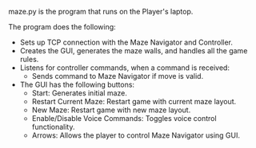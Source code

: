 maze.py is the program that runs on the Player's laptop.

The program does the following:
- Sets up TCP connection with the Maze Navigator and Controller.
- Creates the GUI, generates the maze walls, and handles all the game rules.
- Listens for controller commands, when a command is received:
    - Sends command to Maze Navigator if move is valid.
- The GUI has the following buttons:
    - Start: Generates initial maze.
    - Restart Current Maze: Restart game with current maze layout.
    - New Maze: Restart game with new maze layout.
    - Enable/Disable Voice Commands: Toggles voice control functionality.
    - Arrows: Allows the player to control Maze Navigator using GUI.
